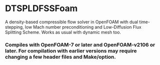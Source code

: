 # DTSPLDFSSFoam
A density-based compressible flow solver in OpenFOAM with dual time-stepping, low Mach number preconditioning and Low-Diffusion Flux Splitting Scheme. Works as usual with dynamic mesh too.

### Compiles with OpenFOAM-7 or later and OpenFOAM-v2106 or later. For compilation with earlier versions may require changing a few header files and Make/option.
